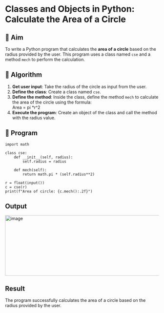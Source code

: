 # Classes and Objects in Python: Calculate the Area of a Circle

## 🎯 Aim
To write a Python program that calculates the **area of a circle** based on the radius provided by the user. This program uses a class named `cse` and a method `mech` to perform the calculation.

## 🧠 Algorithm
1. **Get user input**: Take the radius of the circle as input from the user.
2. **Define the class**: Create a class named `cse`.
3. **Define the method**: Inside the class, define the method `mech` to calculate the area of the circle using the formula:  
   Area = pi *r^2 
4. **Execute the program**: Create an object of the class and call the method with the radius value.

## 🧾 Program
```
import math

class cse:
    def __init__(self, radius):
        self.radius = radius
        
    def mech(self):
        return math.pi * (self.radius**2)
        
r = float(input())
c = cse(r)
print(f"Area of circle: {c.mech():.2f}")
```
## Output
<img width="694" height="198" alt="image" src="https://github.com/user-attachments/assets/4f9399d2-7f2b-46d2-8730-d2577f108234" />

## Result
The program successfully calculates the area of a circle based on the radius provided by the user.
